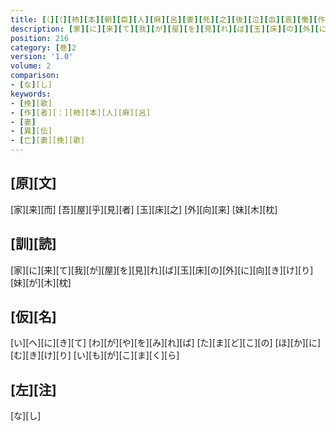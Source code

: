 ```yaml
---
title: [（][（][柿][本][朝][臣][人][麻][呂][妻][死][之][後][泣][血][哀][慟][作][歌][二][首][[并][短][歌]][）][短][歌][三][首][）]
description: [家][に][来][て][我][が][屋][を][見][れ][ば][玉][床][の][外][に][向][き][け][り][妹][が][木][枕]
position: 216
category: [巻]2
version: '1.0'
volume: 2
comparison:
- [な][し]
keywords:
- [挽][歌]
- [作][者][：][柿][本][人][麻][呂]
- [妻]
- [異][伝]
- [亡][妻][挽][歌]
---
```


## [原][文]

[家][来][而] [吾][屋][乎][見][者] [玉][床][之] [外][向][来] [妹][木][枕]

## [訓][読]

[家][に][来][て][我][が][屋][を][見][れ][ば][玉][床][の][外][に][向][き][け][り][妹][が][木][枕]

## [仮][名]

[い][へ][に][き][て] [わ][が][や][を][み][れ][ば] [た][ま][ど][こ][の] [ほ][か][に][む][き][け][り] [い][も][が][こ][ま][く][ら]

## [左][注]

[な][し]
